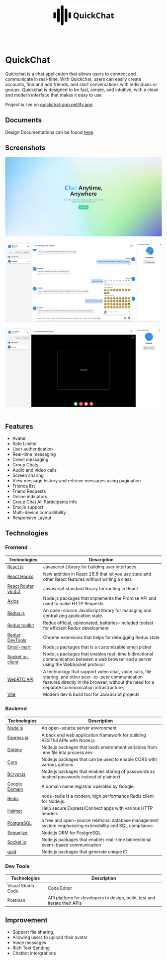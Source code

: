 <div align="center">
  <br/>
  <br/>
  <br/>
  <br/>
  <img src="./frontend/src/assets/icons/brand-logo.png" alt="Logo" width="200">
  <br/>
  <br/>
  <br/>
  <br/>
</div>

# QuickChat

Quickchat is a chat application that allows users to connect and communicate in real-time. With Quickchat, users can easily create accounts, find and add friends, and start conversations with individuals or groups. Quickchat is designed to be fast, simple, and intuitive, with a clean and modern interface that makes it easy to use

Project is live on [quickchat-app.netlify.app](https://quickchat-app.netlify.app)

## Documents

Design Documentations can be found [here](./documentations).

## Screenshots

<div align="center">
  <img src="./documentations/screenshots/screenshot-landing.png" alt="screenshot">
  <br />
  <br />
  <img src="./documentations/screenshots/screenshot-home.PNG" alt="screenshot">
  <br />
  <br />
  <img src="./documentations/screenshots/screenshot-video-calling.PNG" alt="screenshot">
  <br />
  <br />
</div>

## Features

- Avatar
- Rate Limiter
- User authentication
- Real-time messaging
- Direct messaging
- Group Chats
- Audio and video calls
- Screen sharing
- View message history and retrieve messages using pagination
- Friends list
- Friend Requests
- Online indicators
- Group Chat All Participants info
- Emojis support
- Multi-device compatibility
- Responsive Layout

## Technologies

### Frontend

| Technologies                                                                                                      | Description                                                                                                                                                                                           |
| ----------------------------------------------------------------------------------------------------------------- | ----------------------------------------------------------------------------------------------------------------------------------------------------------------------------------------------------- |
| [React.js](https://reactjs.org/)                                                                                  | Javascript Library for building user interfaces                                                                                                                                                       |
| [React Hooks](https://reactjs.org/docs/hooks-intro.html)                                                          | New addition in React 16.8 that let you use state and other React features without writing a class                                                                                                    |
| [React Router v6.4.2](https://reactrouter.com/en/main)                                                            | Javascript standard library for routing in React                                                                                                                                                      |
| [Axios](https://www.npmjs.com/package/axios)                                                                      | Node.js packages that implements the Promise API and used to make HTTP Requests                                                                                                                       |
| [Redux.js](https://redux.js.org/)                                                                                 | An open-source JavaScript library for managing and centralizing application state.                                                                                                                    |
| [Redux toolkit](https://redux-toolkit.js.org/)                                                                    | Redux official, opinionated, batteries-included toolset for efficient Redux development                                                                                                               |
| [Redux DevTools](https://chrome.google.com/webstore/detail/redux-devtools/lmhkpmbekcpmknklioeibfkpmmfibljd?hl=en) | Chrome extensions that helps for debugging Redux state                                                                                                                                                |
| [Emoji-mart](https://www.npmjs.com/package/emoji-mart/v/5.5.2)                                                    | Node.js packages that is a customizable emoji picker                                                                                                                                                  |
| [Socket.io-client](https://www.npmjs.com/package/socket.io-client)                                                | Node.js packages that enables real-time bidirectional communication between a web browser and a server using the WebSocket protocol                                                                   |
| [WebRTC API](https://developer.mozilla.org/en-US/docs/Web/API/WebRTC_API)                                         | A technology that support video chat, voice calls, file sharing, and other peer-to-peer communication features directly in the browser, without the need for a separate communication infrastructure. |
| [Vite](https://vitejs.dev/)                                                                                       | Modern dev & build tool for JavaScript projects                                                                                                                                                       |

### Backend

| Technologies                                         | Description                                                                                                |
| ---------------------------------------------------- | ---------------------------------------------------------------------------------------------------------- |
| [Node.js](https://nodejs.org/en/)                    | An open-source server environment                                                                          |
| [Express.js](https://expressjs.com/)                 | A back end web application framework for building RESTful APIs with Node.js                                |
| [Dotenv](https://www.npmjs.com/package/dotenv)       | Node.js packages that loads environment variables from .env file into process.env                          |
| [Cors](https://www.npmjs.com/package/cors)           | Node.js packages that can be used to enable CORS with various options                                      |
| [Bcrypt.js](https://www.npmjs.com/package/bcryptjs)  | Node.js packages that enables storing of passwords as hashed passwords instead of plaintext                |
| [Google Domain](https://domains.google/)             | A domain name registrar operated by Google.                                                                |
| [Redis](https://www.npmjs.com/package/redis)         | node-redis is a modern, high performance Redis client for Node.js.                                         |
| [Helmet](https://www.npmjs.com/package/helmet)       | Help secure Express/Connect apps with various HTTP headers                                                 |
| [PostgreSQL](https://www.postgresql.org)             | a free and open-source relational database management system emphasizing extensibility and SQL compliance. |
| [Sequelize](https://www.npmjs.com/package/sequelize) | Node.js ORM for PostgreSQL                                                                                 |
| [Socket.io](https://www.npmjs.com/package/socket.io) | Node.js packages that enables real-time bidirectional event-based communication                            |
| [uuid](https://www.npmjs.com/package/uuid)           | Node.js packages that generate unique ID                                                                   |

### Dev Tools

| Technologies       | Description                                                               |
| ------------------ | ------------------------------------------------------------------------- |
| Visual Studio Code | Code Editor                                                               |
| Postman            | API platform for developers to design, build, test and iterate their APIs |

## Improvement

- Support file sharing.
- Allowing users to upload their avatar
- Voice messages
- Rich Text Sending
- Chatbot intergrations
